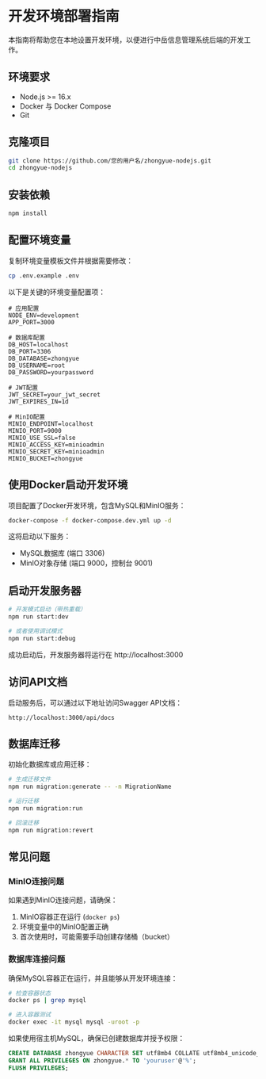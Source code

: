  # 开发环境部署指南

本指南将帮助您在本地设置开发环境，以便进行中岳信息管理系统后端的开发工作。

## 环境要求

- Node.js >= 16.x
- Docker 与 Docker Compose
- Git

## 克隆项目

```bash
git clone https://github.com/您的用户名/zhongyue-nodejs.git
cd zhongyue-nodejs
```

## 安装依赖

```bash
npm install
```

## 配置环境变量

复制环境变量模板文件并根据需要修改：

```bash
cp .env.example .env
```

以下是关键的环境变量配置项：

```
# 应用配置
NODE_ENV=development
APP_PORT=3000

# 数据库配置
DB_HOST=localhost
DB_PORT=3306
DB_DATABASE=zhongyue
DB_USERNAME=root
DB_PASSWORD=yourpassword

# JWT配置
JWT_SECRET=your_jwt_secret
JWT_EXPIRES_IN=1d

# MinIO配置
MINIO_ENDPOINT=localhost
MINIO_PORT=9000
MINIO_USE_SSL=false
MINIO_ACCESS_KEY=minioadmin
MINIO_SECRET_KEY=minioadmin
MINIO_BUCKET=zhongyue
```

## 使用Docker启动开发环境

项目配置了Docker开发环境，包含MySQL和MinIO服务：

```bash
docker-compose -f docker-compose.dev.yml up -d
```

这将启动以下服务：
- MySQL数据库 (端口 3306)
- MinIO对象存储 (端口 9000，控制台 9001)

## 启动开发服务器

```bash
# 开发模式启动（带热重载）
npm run start:dev

# 或者使用调试模式
npm run start:debug
```

成功启动后，开发服务器将运行在 http://localhost:3000

## 访问API文档

启动服务后，可以通过以下地址访问Swagger API文档：

```
http://localhost:3000/api/docs
```

## 数据库迁移

初始化数据库或应用迁移：

```bash
# 生成迁移文件
npm run migration:generate -- -n MigrationName

# 运行迁移
npm run migration:run

# 回滚迁移
npm run migration:revert
```

## 常见问题

### MinIO连接问题

如果遇到MinIO连接问题，请确保：
1. MinIO容器正在运行 (`docker ps`)
2. 环境变量中的MinIO配置正确
3. 首次使用时，可能需要手动创建存储桶（bucket）

### 数据库连接问题

确保MySQL容器正在运行，并且能够从开发环境连接：

```bash
# 检查容器状态
docker ps | grep mysql

# 进入容器测试
docker exec -it mysql mysql -uroot -p
```

如果使用宿主机MySQL，确保已创建数据库并授予权限：

```sql
CREATE DATABASE zhongyue CHARACTER SET utf8mb4 COLLATE utf8mb4_unicode_ci;
GRANT ALL PRIVILEGES ON zhongyue.* TO 'youruser'@'%';
FLUSH PRIVILEGES;
```